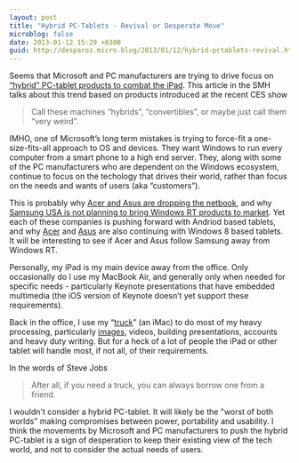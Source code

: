 ```yaml
---
layout: post
title: "Hybrid PC-Tablets - Revival or Desperate Move"
microblog: false
date: 2013-01-12 15:29 +0300
guid: http://desparoz.micro.blog/2013/01/12/hybrid-pctablets-revival.html
---
```

<p>Seems that Microsoft and PC manufacturers are trying to drive focus on <a href="http://www.smh.com.au/digital-life/tablets/focus-on-convertibles-in-new-drive-to-revive-pc-20130110-2chv0.html">“hybrid” PC-tablet products to combat the iPad</a>. This article in the SMH talks about this trend based on products introduced at the recent CES show
<blockquote>Call these machines “hybrids”, “convertibles”, or maybe just call them “very weird”.</p></blockquote>
<p>IMHO, one of Microsoft’s long term mistakes is trying to force-fit a one-size-fits-all approach to OS and devices. They want Windows to run every computer from a smart phone to a high end server. They, along with some of the PC manufacturers who are dependent on the Windows ecosystem, continue to focus on the techology that drives their world, rather than focus on the needs and wants of users (aka “customers”).</p>
<p>This is probably why <a href="http://www.theage.com.au/digital-life/computers/how-apple-nixed-the-netbook-20130104-2c7wc.html">Acer and Asus are dropping the netbook</a>, and why <a href="/blog/8301-34439_1-57563340/uh-oh-windows-rt-samsungs-got-second-thoughts">Samsung USA is not planning to bring Windows RT products to market</a>. Yet each of these companies is pushing forward with Andriod based tablets, and why <a href="http://www.acer.com.au/ac/en/AU/content/group/tablets">Acer</a> and <a href="http://www.asus.com.au/Tablet/">Asus</a> are also continuing with Windows 8 based tablets. It will be interesting to see if Acer and Asus follow Samsung away from Windows RT.</p>
<p>Personally, my iPad is my main device away from the office. Only occasionally do I use my MacBook Air, and generally only when needed for specific needs - particularly Keynote presentations that have embedded multimedia (the iOS version of Keynote doesn’t yet support these requirements).</p>
<p>Back in the office, I use my “<a href="http://news.cnet.com/8301-13860_3-20006526-56.html">truck</a>” (an iMac) to do most of my heavy processing, particularly <a href="http://djp.me/potd">images</a>, videos, building presentations, accounts and heavy duty writing. But for a heck of a lot of people the iPad or other tablet will handle most, if not all, of their requirements.</p>
<p>In the words of Steve Jobs</p>
<blockquote><p>After all, if you need a truck, you can always borrow one from a friend.</p></blockquote>
<p>I wouldn't consider a hybrid PC-tablet. It will likely be the "worst of both worlds" making compromises between power, portability and usability. I think the movements by Microsoft and PC manufacturers to push the hybrid PC-tablet is a sign of desperation to keep their existing view of the tech world, and not to consider the actual needs of users.</p>
